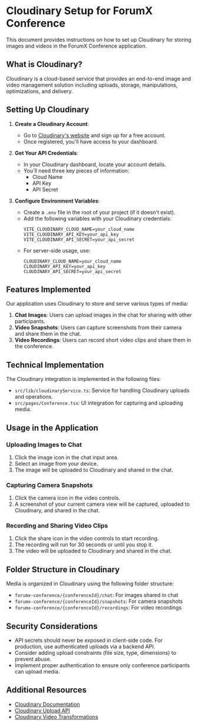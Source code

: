 # Cloudinary Setup for ForumX Conference

This document provides instructions on how to set up Cloudinary for storing images and videos in the ForumX Conference application.

## What is Cloudinary?

Cloudinary is a cloud-based service that provides an end-to-end image and video management solution including uploads, storage, manipulations, optimizations, and delivery.

## Setting Up Cloudinary

1. **Create a Cloudinary Account**:
   - Go to [Cloudinary's website](https://cloudinary.com/) and sign up for a free account.
   - Once registered, you'll have access to your dashboard.

2. **Get Your API Credentials**:
   - In your Cloudinary dashboard, locate your account details.
   - You'll need three key pieces of information:
     - Cloud Name
     - API Key
     - API Secret

3. **Configure Environment Variables**:
   - Create a `.env` file in the root of your project (if it doesn't exist).
   - Add the following variables with your Cloudinary credentials:
     ```
     VITE_CLOUDINARY_CLOUD_NAME=your_cloud_name
     VITE_CLOUDINARY_API_KEY=your_api_key
     VITE_CLOUDINARY_API_SECRET=your_api_secret
     ```
   - For server-side usage, use:
     ```
     CLOUDINARY_CLOUD_NAME=your_cloud_name
     CLOUDINARY_API_KEY=your_api_key
     CLOUDINARY_API_SECRET=your_api_secret
     ```

## Features Implemented

Our application uses Cloudinary to store and serve various types of media:

1. **Chat Images**: Users can upload images in the chat for sharing with other participants.
2. **Video Snapshots**: Users can capture screenshots from their camera and share them in the chat.
3. **Video Recordings**: Users can record short video clips and share them in the conference.

## Technical Implementation

The Cloudinary integration is implemented in the following files:

- `src/lib/cloudinaryService.ts`: Service for handling Cloudinary uploads and operations.
- `src/pages/Conference.tsx`: UI integration for capturing and uploading media.

## Usage in the Application

### Uploading Images to Chat

1. Click the image icon in the chat input area.
2. Select an image from your device.
3. The image will be uploaded to Cloudinary and shared in the chat.

### Capturing Camera Snapshots

1. Click the camera icon in the video controls.
2. A screenshot of your current camera view will be captured, uploaded to Cloudinary, and shared in the chat.

### Recording and Sharing Video Clips

1. Click the share icon in the video controls to start recording.
2. The recording will run for 30 seconds or until you stop it.
3. The video will be uploaded to Cloudinary and shared in the chat.

## Folder Structure in Cloudinary

Media is organized in Cloudinary using the following folder structure:

- `forumx-conference/{conferenceId}/chat`: For images shared in chat
- `forumx-conference/{conferenceId}/snapshots`: For camera snapshots
- `forumx-conference/{conferenceId}/recordings`: For video recordings

## Security Considerations

- API secrets should never be exposed in client-side code. For production, use authenticated uploads via a backend API.
- Consider adding upload constraints (file size, type, dimensions) to prevent abuse.
- Implement proper authentication to ensure only conference participants can upload media.

## Additional Resources

- [Cloudinary Documentation](https://cloudinary.com/documentation)
- [Cloudinary Upload API](https://cloudinary.com/documentation/upload_images)
- [Cloudinary Video Transformations](https://cloudinary.com/documentation/video_manipulation_and_delivery) 
